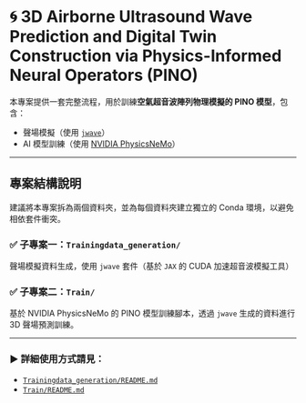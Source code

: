 # 🌀 3D Airborne Ultrasound Wave Prediction and Digital Twin Construction via Physics-Informed Neural Operators (PINO)

本專案提供一套完整流程，用於訓練**空氣超音波陣列物理模擬的 PINO 模型**，包含：

- 聲場模擬（使用 [`jwave`](https://github.com/ucl-bug/jwave)）
- AI 模型訓練（使用 [NVIDIA PhysicsNeMo](https://developer.nvidia.com/physicsnemo)）

---

## 專案結構說明

建議將本專案拆為兩個資料夾，並為每個資料夾建立獨立的 Conda 環境，以避免相依套件衝突。

### ✅ 子專案一：`Trainingdata_generation/`
聲場模擬資料生成，使用 `jwave` 套件（基於 `JAX` 的 CUDA 加速超音波模擬工具）

### ✅ 子專案二：`Train/`
基於 NVIDIA PhysicsNeMo 的 PINO 模型訓練腳本，透過 `jwave` 生成的資料進行 3D 聲場預測訓練。

---

### ► 詳細使用方式請見：
- [`Trainingdata_generation/README.md`](./Trainingdata_generation/README.md)
- [`Train/README.md`](./Train/README.md)

